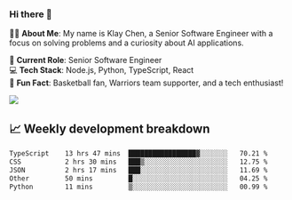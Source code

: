 ### Hi there 👋

👨‍💻 **About Me**: My name is Klay Chen, a Senior Software Engineer with a focus on solving problems and a curiosity about AI applications.

💼 **Current Role**: Senior Software Engineer  
💻 **Tech Stack**: Node.js, Python, TypeScript, React  
🏀 **Fun Fact**: Basketball fan, Warriors team supporter, and a tech enthusiast!

<img align="center" src="https://github-readme-stats.vercel.app/api?username=nameczz&show_icons=true&hide_title=true&theme=dracula" />

## 📈 Weekly development breakdown

<!--START_SECTION:waka-->

```txt
TypeScript    13 hrs 47 mins  █████████████████▓░░░░░░░   70.21 %
CSS           2 hrs 30 mins   ███▒░░░░░░░░░░░░░░░░░░░░░   12.75 %
JSON          2 hrs 17 mins   ███░░░░░░░░░░░░░░░░░░░░░░   11.69 %
Other         50 mins         █░░░░░░░░░░░░░░░░░░░░░░░░   04.25 %
Python        11 mins         ▒░░░░░░░░░░░░░░░░░░░░░░░░   00.99 %
```

<!--END_SECTION:waka-->
